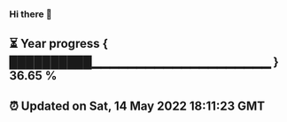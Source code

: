 ### Hi there 👋
⏳ Year progress { ██████████▁▁▁▁▁▁▁▁▁▁▁▁▁▁▁▁▁▁▁▁ } 36.65 %
---
⏰ Updated on Sat, 14 May 2022 18:11:23 GMT
---
